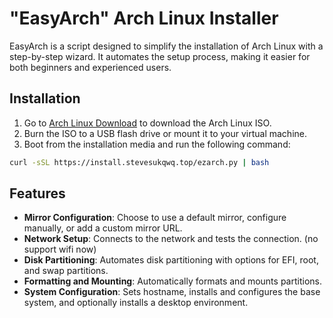 # "EasyArch" Arch Linux Installer

EasyArch is a script designed to simplify the installation of Arch Linux with a step-by-step wizard. It automates the setup process, making it easier for both beginners and experienced users.

## Installation
1. Go to [Arch Linux Download](https://archlinux.org/download/) to download the Arch Linux ISO.
2. Burn the ISO to a USB flash drive or mount it to your virtual machine.
3. Boot from the installation media and run the following command:

```bash
curl -sSL https://install.stevesukqwq.top/ezarch.py | bash
```


## Features

- **Mirror Configuration**: Choose to use a default mirror, configure manually, or add a custom mirror URL.
- **Network Setup**: Connects to the network and tests the connection. (no support wifi now)
- **Disk Partitioning**: Automates disk partitioning with options for EFI, root, and swap partitions.
- **Formatting and Mounting**: Automatically formats and mounts partitions.
- **System Configuration**: Sets hostname, installs and configures the base system, and optionally installs a desktop environment.


